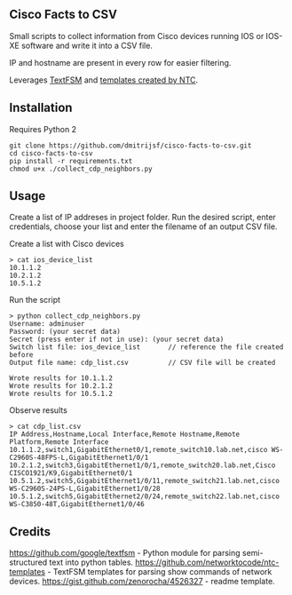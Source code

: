## Cisco Facts to CSV

Small scripts to collect information from Cisco devices running IOS or IOS-XE software and write it into a CSV file.

IP and hostname are present in every row for easier filtering.

Leverages [TextFSM](https://github.com/google/textfsm "google/textfsm") and [templates created by NTC](https://github.com/networktocode/ntc-templates "networktocode/ntc-templates").

## Installation

Requires Python 2

```
git clone https://github.com/dmitrijsf/cisco-facts-to-csv.git
cd cisco-facts-to-csv
pip install -r requirements.txt
chmod u+x ./collect_cdp_neighbors.py
```

## Usage

Create a list of IP addreses in project folder.
Run the desired script, enter credentials, choose your list and enter the filename of an output CSV file.


Create a list with Cisco devices
```
> cat ios_device_list 
10.1.1.2
10.2.1.2
10.5.1.2
```

Run the script

```
> python collect_cdp_neighbors.py 
Username: adminuser
Password: (your secret data)
Secret (press enter if not in use): (your secret data)
Switch list file: ios_device_list 		// reference the file created before
Output file name: cdp_list.csv			// CSV file will be created

Wrote results for 10.1.1.2
Wrote results for 10.2.1.2
Wrote results for 10.5.1.2
```

Observe results

```
> cat cdp_list.csv
IP Address,Hostname,Local Interface,Remote Hostname,Remote Platform,Remote Interface
10.1.1.2,switch1,GigabitEthernet0/1,remote_switch10.lab.net,cisco WS-C2960S-48FPS-L,GigabitEthernet1/0/1
10.2.1.2,switch3,GigabitEthernet1/0/1,remote_switch20.lab.net,Cisco CISCO1921/K9,GigabitEthernet0/1
10.5.1.2,switch5,GigabitEthernet1/0/11,remote_switch21.lab.net,cisco WS-C2960S-24PS-L,GigabitEthernet1/0/28
10.5.1.2,switch5,GigabitEthernet2/0/24,remote_switch22.lab.net,cisco WS-C3850-48T,GigabitEthernet1/0/46
```

## Credits

https://github.com/google/textfsm - Python module for parsing semi-structured text into python tables.
https://github.com/networktocode/ntc-templates - TextFSM templates for parsing show commands of network devices.
https://gist.github.com/zenorocha/4526327 - readme template.
